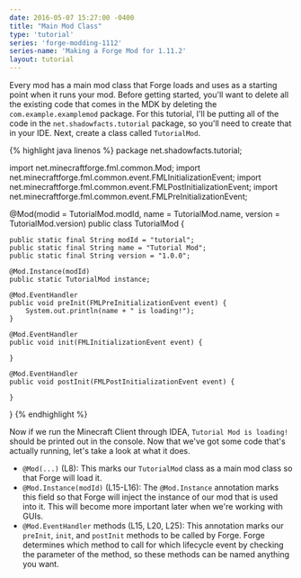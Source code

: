 ```yaml
---
date: 2016-05-07 15:27:00 -0400
title: "Main Mod Class"
type: 'tutorial'
series: 'forge-modding-1112'
series-name: 'Making a Forge Mod for 1.11.2'
layout: tutorial
---
```


Every mod has a main mod class that Forge loads and uses as a starting point when it runs your mod. Before getting started, you'll want to delete all the existing code that comes in the MDK by deleting the `com.example.examplemod` package. For this tutorial, I'll be putting all of the code in the `net.shadowfacts.tutorial` package, so you'll need to create that in your IDE. Next, create a class called `TutorialMod`.

{% highlight java linenos %}
package net.shadowfacts.tutorial;

import net.minecraftforge.fml.common.Mod;
import net.minecraftforge.fml.common.event.FMLInitializationEvent;
import net.minecraftforge.fml.common.event.FMLPostInitializationEvent;
import net.minecraftforge.fml.common.event.FMLPreInitializationEvent;

@Mod(modid = TutorialMod.modId, name = TutorialMod.name, version = TutorialMod.version)
public class TutorialMod {

	public static final String modId = "tutorial";
	public static final String name = "Tutorial Mod";
	public static final String version = "1.0.0";

	@Mod.Instance(modId)
	public static TutorialMod instance;

	@Mod.EventHandler
	public void preInit(FMLPreInitializationEvent event) {
		System.out.println(name + " is loading!");
	}

	@Mod.EventHandler
	public void init(FMLInitializationEvent event) {
		
	}

	@Mod.EventHandler
	public void postInit(FMLPostInitializationEvent event) {

	}

}
{% endhighlight %}

Now if we run the Minecraft Client through IDEA, `Tutorial Mod is loading!` should be printed out in the console. Now that we've got some code that's actually running, let's take a look at what it does.

- `@Mod(...)` (L8): This marks our `TutorialMod` class as a main mod class so that Forge will load it. 
- `@Mod.Instance(modId)` (L15-L16): The `@Mod.Instance` annotation marks this field so that Forge will inject the instance of our mod that is used into it. This will become more important later when we're working with GUIs.
- `@Mod.EventHandler` methods (L15, L20, L25): This annotation marks our `preInit`, `init`, and `postInit` methods to be called by Forge. Forge determines which method to call for which lifecycle event by checking the parameter of the method, so these methods can be named anything you want.
